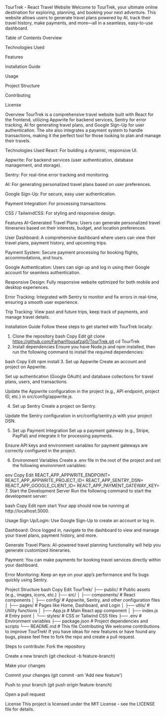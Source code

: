 TourTrek - React Travel Website
Welcome to TourTrek, your ultimate online destination for exploring, planning, and booking your next adventure. This website allows users to generate travel plans powered by AI, track their travel history, make payments, and more—all in a seamless, easy-to-use dashboard.

Table of Contents
Overview

Technologies Used

Features

Installation Guide

Usage

Project Structure

Contributing

License

Overview
TourTrek is a comprehensive travel website built with React for the frontend, utilizing Appwrite for backend services, Sentry for error tracking, AI for generating travel plans, and Google Sign-Up for user authentication. The site also integrates a payment system to handle transactions, making it the perfect tool for those looking to plan and manage their travels.

Technologies Used
React: For building a dynamic, responsive UI.

Appwrite: For backend services (user authentication, database management, and storage).

Sentry: For real-time error tracking and monitoring.

AI: For generating personalized travel plans based on user preferences.

Google Sign-Up: For secure, easy user authentication.

Payment Integration: For processing transactions.

CSS / TailwindCSS: For styling and responsive design.

Features
AI-Generated Travel Plans: Users can generate personalized travel itineraries based on their interests, budget, and location preferences.

User Dashboard: A comprehensive dashboard where users can view their travel plans, payment history, and upcoming trips.

Payment System: Secure payment processing for booking flights, accommodations, and tours.

Google Authentication: Users can sign up and log in using their Google account for seamless authentication.

Responsive Design: Fully responsive website optimized for both mobile and desktop experiences.

Error Tracking: Integrated with Sentry to monitor and fix errors in real-time, ensuring a smooth user experience.

Trip Tracking: View past and future trips, keep track of payments, and manage travel details.

Installation Guide
Follow these steps to get started with TourTrek locally:

1. Clone the repository
bash
Copy
Edit
git clone https://github.com/FarhanYousafzai0/TourTrek.git
cd TourTrek
2. Install dependencies
Ensure you have Node.js and npm installed, then run the following command to install the required dependencies:

bash
Copy
Edit
npm install
3. Set up Appwrite
Create an account and project on Appwrite.

Set up authentication (Google OAuth) and database collections for travel plans, users, and transactions.

Update the Appwrite configuration in the project (e.g., API endpoint, project ID, etc.) in src/config/appwrite.js.

4. Set up Sentry
Create a project on Sentry.

Update the Sentry configuration in src/config/sentry.js with your project DSN.

5. Set up Payment Integration
Set up a payment gateway (e.g., Stripe, PayPal) and integrate it for processing payments.

Ensure API keys and environment variables for payment gateways are correctly configured in the project.

6. Environment Variables
Create a .env file in the root of the project and set the following environment variables:

env
Copy
Edit
REACT_APP_APPWRITE_ENDPOINT=<your-appwrite-endpoint>
REACT_APP_APPWRITE_PROJECT_ID=<your-appwrite-project-id>
REACT_APP_SENTRY_DSN=<your-sentry-dsn>
REACT_APP_GOOGLE_CLIENT_ID=<your-google-client-id>
REACT_APP_PAYMENT_GATEWAY_KEY=<your-payment-gateway-key>
7. Start the Development Server
Run the following command to start the development server:

bash
Copy
Edit
npm start
Your app should now be running at http://localhost:3000.

Usage
Sign Up/Login: Use Google Sign-Up to create an account or log in.

Dashboard: Once logged in, navigate to the dashboard to view and manage your travel plans, payment history, and more.

Generate Travel Plans: AI-powered travel planning functionality will help you generate customized itineraries.

Payment: You can make payments for booking travel services directly within your dashboard.

Error Monitoring: Keep an eye on your app’s performance and fix bugs quickly using Sentry.

Project Structure
bash
Copy
Edit
TourTrek/
├── public/                   # Public assets (e.g., images, icons, etc.)
├── src/
│   ├── components/           # React components
│   ├── config/               # Appwrite, Sentry, and other configuration files
│   ├── pages/                # Pages like Home, Dashboard, and Login
│   ├── utils/                # Utility functions
│   ├── App.js                # Main React app component
│   ├── index.js              # Entry point
│   └── styles/               # CSS or Tailwind CSS files
├── .env                      # Environment variables
├── package.json              # Project dependencies and scripts
└── README.md                 # This file
Contributing
We welcome contributions to improve TourTrek! If you have ideas for new features or have found any bugs, please feel free to fork the repo and create a pull request.

Steps to contribute:
Fork the repository

Create a new branch (git checkout -b feature-branch)

Make your changes

Commit your changes (git commit -am 'Add new feature')

Push to your branch (git push origin feature-branch)

Open a pull request

License
This project is licensed under the MIT License - see the LICENSE file for details.
